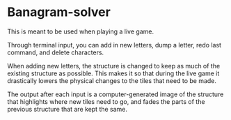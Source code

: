 # Banagram-solver

This is meant to be used when playing a live game.

Through terminal input, you can add in new letters, dump a letter, redo last command, and delete characters.

When adding new letters, the structure is changed to keep as much of the existing structure as possible. This makes it so that during the live game it drastically lowers the physical changes to the tiles that need to be made.

The output after each input is a computer-generated image of the structure that highlights where new tiles need to go, and fades the parts of the previous structure that are kept the same.
